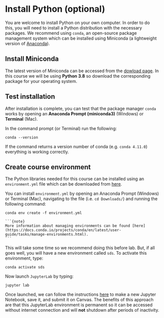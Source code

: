 # Install Python (optional)

You are welcome to install Python on your own computer. In order to do this, you will need to install a Python distribution with the necessary packages. We recommend using `conda`, an open-source package management system which can be installed using Miniconda (a lightweight version of [Anaconda](https://www.anaconda.com/products/individual)). 

## Install Miniconda

The latest version of Miniconda can be accessed from the [dowload page](https://docs.conda.io/en/latest/miniconda.html). In this course we will be using **Python 3.8** so download the corresponding package for your operating system.

## Test installation

After installation is complete, you can test that the package manager `conda` works by opening an **Anaconda Prompt (miniconda3)** (Windows) or **Terminal** (Mac). 

In the command prompt (or Terminal) run the following:
```
conda --version
```

If the command returns a version number of conda (e.g. `conda 4.11.0`) everything is working correctly.

## Create course environment

The Python libraries needed for this course can be installed using an `environment.yml` file which can be downloaded from [here](https://www.dropbox.com/s/vq6yf1acpypdrf2/environment.yml?dl=0). 

You can install `environment.yml` by opening an Anaconda Prompt (Windows) or Terminal (Mac), navigating to the file (i.e. `cd Downloads/`) and running the following command:

```
conda env create -f environment.yml
```

````{margin}
```{note}
More information about managing environments can be found [here](https://docs.conda.io/projects/conda/en/latest/user-guide/tasks/manage-environments.html).
```
````

This will take some time so we recommend doing this before lab. But, if all goes well, you will have a new environment called `sds`. To activate this environment, type:

```
conda activate sds
```

Now launch `JupyterLab` by typing:

```
jupyter lab
```

Once launched, we can follow the instructions [here](../course-info/getting-started.ipynb) to make a new Jupyter Notebook, save it, and submit it on Canvas. The benefits of this approach are that this JupyterLab environment is permanent so it can be accessed without internet connection and will **not** shutdown after periods of inactivity.

